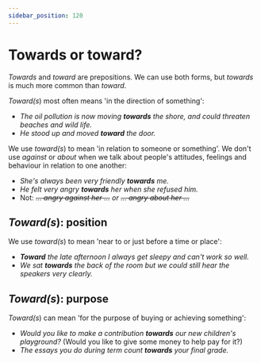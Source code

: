 ```yaml
---
sidebar_position: 120
---
```


# Towards or toward?

*Towards* and *toward* are prepositions. We can use both forms, but *towards* is much more common than *toward*.

*Toward(s*) most often means 'in the direction of something':

- *The oil pollution is now moving **towards** the shore, and could threaten beaches and wild life.*
- *He stood up and moved **toward** the door.*

We use *toward(s*) to mean 'in relation to someone or something'. We don't use *against* or *about* when we talk about people's attitudes, feelings and behaviour in relation to one another:

- *She's always been very friendly **towards** me.*
- *He felt very angry **towards** her when she refused him.*
- Not: *~~... angry against her ...~~ or ~~... angry about her ...~~*

## *Toward(s*): position

We use *toward(s*) to mean 'near to or just before a time or place':

- ***Toward** the late afternoon I always get sleepy and can't work so well.*
- *We sat **towards** the back of the room but we could still hear the speakers very clearly.*

## *Toward(s*): purpose

*Toward(s*) can mean 'for the purpose of buying or achieving something':

- *Would you like to make a contribution **towards** our new children's playground?* (Would you like to give some money to help pay for it?)
- *The essays you do during term count **towards** your final grade.*
